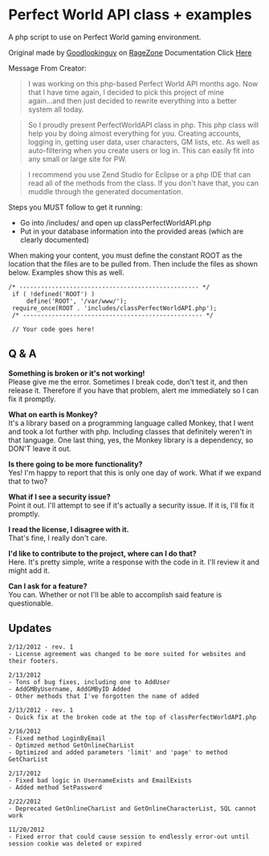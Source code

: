 # Perfect World API class + examples
A php script to use on Perfect World gaming environment.

Original made by <a href="http://forum.ragezone.com/members/861743.html">Goodlookinguy</a> on <a href="http://forum.ragezone.com/f694/php-perfect-world-api-class-818826/">RageZone</a>
Documentation Click <a href="https://hrace009.github.io/Perfect-World-API-class-examples/">Here</a>

Message From Creator:<br>
> I was working on this php-based Perfect World API months ago. Now that I have time again, I decided to pick this project of mine again...and then just decided to rewrite everything into a better system all today.

> So I proudly present PerfectWorldAPI class in php. This php class will help you by doing almost everything for you. Creating accounts, logging in, getting user data, user characters, GM lists, etc. As well as auto-filtering when you create users or log in. This can easily fit into any small or large site for PW.

> I recommend you use Zend Studio for Eclipse or a php IDE that can read all of the methods from the class. If you don't have that, you can muddle through the generated documentation.

Steps you MUST follow to get it running:
<ul>
<li>Go into /includes/ and open up classPerfectWorldAPI.php</li>
<li>Put in your database information into the provided areas (which are clearly documented)</li>
</ul>


When making your content, you must define the constant ROOT as the location that the files are to be pulled from. Then include the files as shown below. Examples show this as well.
```
/* -------------------------------------------------- */
 if ( !defined('ROOT') )
     define('ROOT', '/var/www/');
 require_once(ROOT . 'includes/classPerfectWorldAPI.php');
 /* -------------------------------------------------- */
 
 // Your code goes here!
 ```
 
## Q & A
**Something is broken or it's not working!**<br>
Please give me the error. Sometimes I break code, don't test it, and then release it. Therefore if you have that problem, alert me immediately so I can fix it promptly.

**What on earth is Monkey?**<br>
It's a library based on a programming language called Monkey, that I went and took a lot further with php. Including classes that definitely weren't in that language. One last thing, yes, the Monkey library is a dependency, so DON'T leave it out.

**Is there going to be more functionality?**<br>
Yes! I'm happy to report that this is only one day of work. What if we expand that to two?

**What if I see a security issue?**<br>
Point it out. I'll attempt to see if it's actually a security issue. If it is, I'll fix it promptly.

**I read the license, I disagree with it.**<br>
That's fine, I really don't care.

**I'd like to contribute to the project, where can I do that?**<br>
Here. It's pretty simple, write a response with the code in it. I'll review it and might add it.

**Can I ask for a feature?**<br>
You can. Whether or not I'll be able to accomplish said feature is questionable.

## Updates
```
2/12/2012 - rev. 1
- License agreement was changed to be more suited for websites and their footers.

2/13/2012
- Tons of bug fixes, including one to AddUser
- AddGMByUsername, AddGMByID Added
- Other methods that I've forgotten the name of added

2/13/2012 - rev. 1
- Quick fix at the broken code at the top of classPerfectWorldAPI.php

2/16/2012
- Fixed method LoginByEmail
- Optimzed method GetOnlineCharList
- Optimized and added parameters 'limit' and 'page' to method GetCharList

2/17/2012
- Fixed bad logic in UsernameExists and EmailExists
- Added method SetPassword

2/22/2012
- Deprecated GetOnlineCharList and GetOnlineCharacterList, SQL cannot work

11/20/2012
- Fixed error that could cause session to endlessly error-out until session cookie was deleted or expired
```